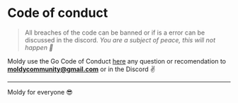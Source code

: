 
# Code of conduct

> All breaches of the code can be banned or if is a error can be discussed in the discord. *You are a subject of peace, this will not happen :thinking:*

Moldy use the Go Code of Conduct [here](https://golang.org/conduct) any question or recomendation to **moldycommunity@gmail.com** or in the Discord :v:

---
Moldy for everyone :sunglasses:
